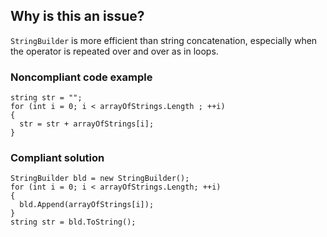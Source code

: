 ## Why is this an issue?
 
`StringBuilder` is more efficient than string concatenation, especially when the operator is repeated over and over as in loops.
 
### Noncompliant code example

    string str = "";
    for (int i = 0; i < arrayOfStrings.Length ; ++i)
    {
      str = str + arrayOfStrings[i];
    }

### Compliant solution

    StringBuilder bld = new StringBuilder();
    for (int i = 0; i < arrayOfStrings.Length; ++i)
    {
      bld.Append(arrayOfStrings[i]);
    }
    string str = bld.ToString();